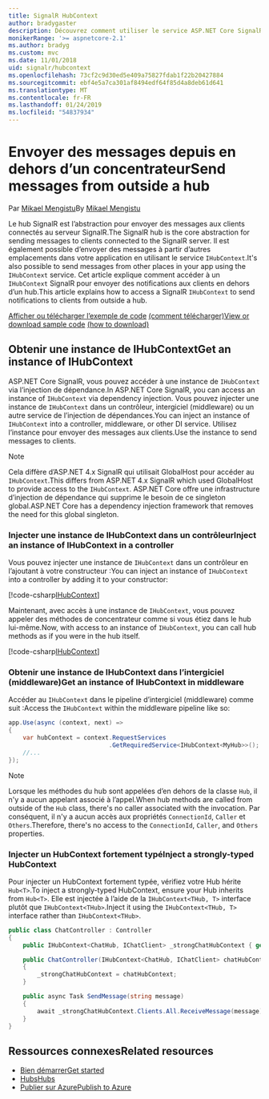 ```yaml
---
title: SignalR HubContext
author: bradygaster
description: Découvrez comment utiliser le service ASP.NET Core SignalR HubContext pour envoyer des notifications aux clients à partir en dehors d’un concentrateur.
monikerRange: '>= aspnetcore-2.1'
ms.author: bradyg
ms.custom: mvc
ms.date: 11/01/2018
uid: signalr/hubcontext
ms.openlocfilehash: 73cf2c9d30ed5e409a75827fdab1f22b20427884
ms.sourcegitcommit: ebf4e5a7ca301af8494edf64f85d4a8deb61d641
ms.translationtype: MT
ms.contentlocale: fr-FR
ms.lasthandoff: 01/24/2019
ms.locfileid: "54837934"
---
```

# <a name="send-messages-from-outside-a-hub"></a><span data-ttu-id="f87f5-103">Envoyer des messages depuis en dehors d’un concentrateur</span><span class="sxs-lookup"><span data-stu-id="f87f5-103">Send messages from outside a hub</span></span>

<span data-ttu-id="f87f5-104">Par [Mikael Mengistu](https://twitter.com/MikaelM_12)</span><span class="sxs-lookup"><span data-stu-id="f87f5-104">By [Mikael Mengistu](https://twitter.com/MikaelM_12)</span></span>

<span data-ttu-id="f87f5-105">Le hub SignalR est l’abstraction pour envoyer des messages aux clients connectés au serveur SignalR.</span><span class="sxs-lookup"><span data-stu-id="f87f5-105">The SignalR hub is the core abstraction for sending messages to clients connected to the SignalR server.</span></span> <span data-ttu-id="f87f5-106">Il est également possible d’envoyer des messages à partir d’autres emplacements dans votre application en utilisant le service `IHubContext`.</span><span class="sxs-lookup"><span data-stu-id="f87f5-106">It's also possible to send messages from other places in your app using the `IHubContext` service.</span></span> <span data-ttu-id="f87f5-107">Cet article explique comment accéder à un `IHubContext` SignalR pour envoyer des notifications aux clients en dehors d’un hub.</span><span class="sxs-lookup"><span data-stu-id="f87f5-107">This article explains how to access a SignalR `IHubContext` to send notifications to clients from outside a hub.</span></span>

<span data-ttu-id="f87f5-108">[Afficher ou télécharger l’exemple de code](https://github.com/aspnet/Docs/tree/master/aspnetcore/signalr/hubcontext/sample/) [(comment télécharger)](xref:index#how-to-download-a-sample)</span><span class="sxs-lookup"><span data-stu-id="f87f5-108">[View or download sample code](https://github.com/aspnet/Docs/tree/master/aspnetcore/signalr/hubcontext/sample/) [(how to download)](xref:index#how-to-download-a-sample)</span></span>

## <a name="get-an-instance-of-ihubcontext"></a><span data-ttu-id="f87f5-109">Obtenir une instance de IHubContext</span><span class="sxs-lookup"><span data-stu-id="f87f5-109">Get an instance of IHubContext</span></span>

<span data-ttu-id="f87f5-110">ASP.NET Core SignalR, vous pouvez accéder à une instance de `IHubContext` via l’injection de dépendance.</span><span class="sxs-lookup"><span data-stu-id="f87f5-110">In ASP.NET Core SignalR, you can access an instance of `IHubContext` via dependency injection.</span></span> <span data-ttu-id="f87f5-111">Vous pouvez injecter une instance de `IHubContext` dans un contrôleur, intergiciel (middleware) ou un autre service de l’injection de dépendances.</span><span class="sxs-lookup"><span data-stu-id="f87f5-111">You can inject an instance of `IHubContext` into a controller, middleware, or other DI service.</span></span> <span data-ttu-id="f87f5-112">Utilisez l’instance pour envoyer des messages aux clients.</span><span class="sxs-lookup"><span data-stu-id="f87f5-112">Use the instance to send messages to clients.</span></span>

> [!NOTE]
> <span data-ttu-id="f87f5-113">Cela diffère d’ASP.NET 4.x SignalR qui utilisait GlobalHost pour accéder au `IHubContext`.</span><span class="sxs-lookup"><span data-stu-id="f87f5-113">This differs from ASP.NET 4.x SignalR which used GlobalHost to provide access to the `IHubContext`.</span></span> <span data-ttu-id="f87f5-114">ASP.NET Core offre une infrastructure d’injection de dépendance qui supprime le besoin de ce singleton global.</span><span class="sxs-lookup"><span data-stu-id="f87f5-114">ASP.NET Core has a dependency injection framework that removes the need for this global singleton.</span></span>

### <a name="inject-an-instance-of-ihubcontext-in-a-controller"></a><span data-ttu-id="f87f5-115">Injecter une instance de IHubContext dans un contrôleur</span><span class="sxs-lookup"><span data-stu-id="f87f5-115">Inject an instance of IHubContext in a controller</span></span>

<span data-ttu-id="f87f5-116">Vous pouvez injecter une instance de `IHubContext` dans un contrôleur en l’ajoutant à votre constructeur :</span><span class="sxs-lookup"><span data-stu-id="f87f5-116">You can inject an instance of `IHubContext` into a controller by adding it to your constructor:</span></span>

[!code-csharp[IHubContext](hubcontext/sample/Controllers/HomeController.cs?range=12-19,57)]

<span data-ttu-id="f87f5-117">Maintenant, avec accès à une instance de `IHubContext`, vous pouvez appeler des méthodes de concentrateur comme si vous étiez dans le hub lui-même.</span><span class="sxs-lookup"><span data-stu-id="f87f5-117">Now, with access to an instance of `IHubContext`, you can call hub methods as if you were in the hub itself.</span></span>

[!code-csharp[IHubContext](hubcontext/sample/Controllers/HomeController.cs?range=21-25)]

### <a name="get-an-instance-of-ihubcontext-in-middleware"></a><span data-ttu-id="f87f5-118">Obtenir une instance de IHubContext dans l’intergiciel (middleware)</span><span class="sxs-lookup"><span data-stu-id="f87f5-118">Get an instance of IHubContext in middleware</span></span>

<span data-ttu-id="f87f5-119">Accéder au `IHubContext` dans le pipeline d’intergiciel (middleware) comme suit :</span><span class="sxs-lookup"><span data-stu-id="f87f5-119">Access the `IHubContext` within the middleware pipeline like so:</span></span>

```csharp
app.Use(async (context, next) =>
{
    var hubContext = context.RequestServices
                            .GetRequiredService<IHubContext<MyHub>>();
    //...
});
```

> [!NOTE]
> <span data-ttu-id="f87f5-120">Lorsque les méthodes du hub sont appelées d’en dehors de la classe `Hub`, il n'y a aucun appelant associé à l’appel.</span><span class="sxs-lookup"><span data-stu-id="f87f5-120">When hub methods are called from outside of the `Hub` class, there's no caller associated with the invocation.</span></span> <span data-ttu-id="f87f5-121">Par conséquent, il n'y a aucun accès aux propriétés `ConnectionId`, `Caller` et `Others`.</span><span class="sxs-lookup"><span data-stu-id="f87f5-121">Therefore, there's no access to the `ConnectionId`, `Caller`, and `Others` properties.</span></span>

### <a name="inject-a-strongly-typed-hubcontext"></a><span data-ttu-id="f87f5-122">Injecter un HubContext fortement typé</span><span class="sxs-lookup"><span data-stu-id="f87f5-122">Inject a strongly-typed HubContext</span></span>

<span data-ttu-id="f87f5-123">Pour injecter un HubContext fortement typée, vérifiez votre Hub hérite `Hub<T>`.</span><span class="sxs-lookup"><span data-stu-id="f87f5-123">To inject a strongly-typed HubContext, ensure your Hub inherits from `Hub<T>`.</span></span> <span data-ttu-id="f87f5-124">Elle est injectée à l’aide de la `IHubContext<THub, T>` interface plutôt que `IHubContext<THub>`.</span><span class="sxs-lookup"><span data-stu-id="f87f5-124">Inject it using the `IHubContext<THub, T>` interface rather than `IHubContext<THub>`.</span></span>

```csharp
public class ChatController : Controller
{
    public IHubContext<ChatHub, IChatClient> _strongChatHubContext { get; }

    public ChatController(IHubContext<ChatHub, IChatClient> chatHubContext)
    {
        _strongChatHubContext = chatHubContext;
    }

    public async Task SendMessage(string message)
    {
        await _strongChatHubContext.Clients.All.ReceiveMessage(message);
    }
}
```

## <a name="related-resources"></a><span data-ttu-id="f87f5-125">Ressources connexes</span><span class="sxs-lookup"><span data-stu-id="f87f5-125">Related resources</span></span>

* [<span data-ttu-id="f87f5-126">Bien démarrer</span><span class="sxs-lookup"><span data-stu-id="f87f5-126">Get started</span></span>](xref:tutorials/signalr)
* [<span data-ttu-id="f87f5-127">Hubs</span><span class="sxs-lookup"><span data-stu-id="f87f5-127">Hubs</span></span>](xref:signalr/hubs)
* [<span data-ttu-id="f87f5-128">Publier sur Azure</span><span class="sxs-lookup"><span data-stu-id="f87f5-128">Publish to Azure</span></span>](xref:signalr/publish-to-azure-web-app)
